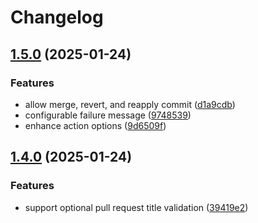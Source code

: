 # Changelog

## [1.5.0](https://github.com/doomspork/actions-conventional-commits/compare/v1.4.0...v1.5.0) (2025-01-24)


### Features

* allow merge, revert, and reapply commit ([d1a9cdb](https://github.com/doomspork/actions-conventional-commits/commit/d1a9cdb076d3eadf54f36e46da02ae151a74ffa7))
* configurable failure message ([9748539](https://github.com/doomspork/actions-conventional-commits/commit/9748539c858dfa744fb1427a702681a2c848234d))
* enhance action options ([9d6509f](https://github.com/doomspork/actions-conventional-commits/commit/9d6509f2f580cdc89c36f33e4777c83d49ef7e6f))

## [1.4.0](https://github.com/doomspork/actions-conventional-commits/compare/v1.3.0...v1.4.0) (2025-01-24)


### Features

* support optional pull request title validation ([39419e2](https://github.com/doomspork/actions-conventional-commits/commit/39419e2580862387effafb71b47aa668b4476887))
